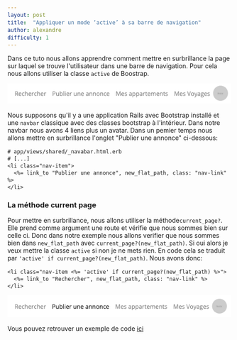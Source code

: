 ```yaml
---
layout: post
title:  "Appliquer un mode ‘active’ à sa barre de navigation"
author: alexandre
difficulty: 1
---
```


Dans ce tuto nous allons apprendre comment mettre en surbrillance la page sur laquel se trouve l'utilisateur dans une barre de navigation. Pour cela nous allons utiliser la classe `active` de Boostrap.

![Barre de navigation](/images/posts/navbar.png)

Nous supposons qu'il y a une application Rails avec Bootstrap installé et une `navbar` classique avec des classes bootstrap à l'intérieur. Dans notre navbar nous avons 4 liens plus un avatar. Dans un pemier temps nous allons mettre en surbrillance l'onglet "Publier une annonce" ci-dessous:

```
# app/views/shared/_navabar.html.erb
# [...]
<li class="nav-item">
  <%= link_to "Publier une annonce", new_flat_path, class: "nav-link" %>
</li>
```

### La méthode current page

Pour mettre en surbrillance, nous allons utiliser la méthode`current_page?`. Elle prend comme argument une route et vérifie que nous sommes bien sur celle ci. Donc dans notre exemple nous allons verifier que nous sommes bien dans `new_flat_path` avec `current_page?(new_flat_path)`. Si oui alors je veux mettre la classe `active` si non je ne mets rien. En code cela se traduit par `'active' if current_page?(new_flat_path)`. Nous avons donc:

```
<li class="nav-item <%= 'active' if current_page?(new_flat_path) %>">
  <%= link_to "Rechercher", new_flat_path, class: "nav-link" %>
</li>
```

![Barre de navigation](/images/posts/navbar-active.png)

Vous pouvez retrouver un exemple de code [ici](https://github.com/alexandrebk/airbnb-copycat/commit/9eb0f044feee4acdee35640fd7dff27171fe205a)
